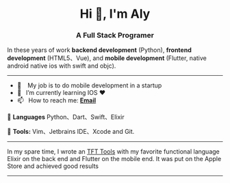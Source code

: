 <h1 align="center"> Hi 👋, I'm <a>Aly</a></h1>
<h3 align="center">A Full Stack Programer</h3>
In these years of work <strong>backend development</strong> (Python), <strong>frontend development</strong> (HTML5、Vue), and <strong>mobile development</strong> (Flutter, native android native ios with swift and objc).

---

- 🔭 &ensp; My job is to do mobile development in a startup
- 🌱 &ensp;I’m currently learning IOS ❤️
- 📫 &ensp;How to reach me: [**Email**][email]

<p align="left">
  🦄 <strong>Languages</strong> Python、Dart、Swift、Elixir
</p>

<p align="left">
  💼 <strong>Tools:</strong> Vim、Jetbrains IDE、Xcode and Git.
</p>

---
In my spare time, I wrote an <a href="https://apps.apple.com/cn/app/%E4%BA%91%E9%A1%B6%E5%B7%A5%E5%85%B7%E7%AE%B1/id1550972092"> TFT Tools</a> with my favorite functional language Elixir on the back end and Flutter on the mobile end. It was put on the Apple Store and achieved good results

---

[email]: mailto:weicijiang@foxmail.com